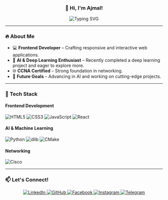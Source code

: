 ### <div align="center">👋 Hi, I'm **Ajmal**!</div>

<p align="center">
  <img src="https://readme-typing-svg.herokuapp.com?font=Fira+Code&pause=1000&color=F7A41D&center=true&width=435&lines=Frontend+Developer+%7C+CS+Student;Passionate+about+AI+%26+Deep+Learning;CCNA+Certified+Network+Associate;Lifelong+Learner+%26+Tech+Enthusiast" alt="Typing SVG" />
</p>

---

### 🔥 About Me
- 💻 **Frontend Developer** – Crafting responsive and interactive web applications.
- 🤖 **AI & Deep Learning Enthusiast** – Recently completed a deep learning project and eager to explore more.
- 🌐 **CCNA Certified** – Strong foundation in networking.
- 🎯 **Future Goals** – Advancing in AI and working on cutting-edge projects.

---

### 🚀 Tech Stack

#### **Frontend Development**
![HTML5](https://img.shields.io/badge/HTML5-%23E34F26.svg?style=for-the-badge&logo=html5&logoColor=white)
![CSS3](https://img.shields.io/badge/CSS3-%231572B6.svg?style=for-the-badge&logo=css3&logoColor=white)
![JavaScript](https://img.shields.io/badge/JavaScript-%23F7DF1E.svg?style=for-the-badge&logo=javascript&logoColor=black)
![React](https://img.shields.io/badge/React-%2361DAFB.svg?style=for-the-badge&logo=react&logoColor=black)

#### **AI & Machine Learning**
![Python](https://img.shields.io/badge/Python-%233776AB.svg?style=for-the-badge&logo=python&logoColor=white)
![dlib](https://img.shields.io/badge/dlib-%2300B5E2.svg?style=for-the-badge&logo=dlib&logoColor=white)
![CMake](https://img.shields.io/badge/CMake-%23000000.svg?style=for-the-badge&logo=cmake&logoColor=white)

#### **Networking**
![Cisco](https://img.shields.io/badge/Cisco-%23004997.svg?style=for-the-badge&logo=cisco&logoColor=white)

---

### 📫 Let's Connect!
<p align="center">
  <a href="https://www.linkedin.com/in/mohamed-ajmal-5abb432b7/" target="_blank">
    <img src="https://img.shields.io/badge/LinkedIn-%230077B5.svg?style=for-the-badge&logo=linkedin&logoColor=white" alt="LinkedIn"/>
  </a>
  <a href="https://github.com/ajuksyy" target="_blank">
    <img src="https://img.shields.io/badge/GitHub-%23121011.svg?style=for-the-badge&logo=github&logoColor=white" alt="GitHub"/>
  </a>
  <a href="https://www.facebook.com/share/1C25gVfGeQ/" target="_blank">
    <img src="https://img.shields.io/badge/Facebook-%231877F2.svg?style=for-the-badge&logo=Facebook&logoColor=white" alt="Facebook"/>
  </a>
  <a href="https://www.instagram.com/ajuksyy/?igsh=Yml4eGI0bnV2eGw5#" target="_blank">
    <img src="https://img.shields.io/badge/Instagram-%23E4405F.svg?style=for-the-badge&logo=Instagram&logoColor=white" alt="Instagram"/>
  </a>
  <a href="https://t.me/kentuckyfriedplacenta" target="_blank">
    <img src="https://img.shields.io/badge/Telegram-%232CA5E0.svg?style=for-the-badge&logo=Telegram&logoColor=white" alt="Telegram"/>
  </a>
</p>
